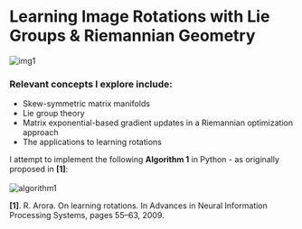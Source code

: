 # Learning Image Rotations with Lie Groups & Riemannian Geometry

![img1](https://user-images.githubusercontent.com/16658498/200976038-a5c882a0-90a0-4993-a953-f2ed56832789.png)


### Relevant concepts I explore include:
- Skew-symmetric matrix manifolds
- Lie group theory
- Matrix exponential-based gradient updates in a Riemannian optimization approach
- The applications to learning rotations

I attempt to implement the following **Algorithm 1** in Python - as originally proposed in **[1]**:
<br>
<br>
![algorithm1](https://user-images.githubusercontent.com/16658498/200974048-ee439910-1f08-41bf-aea5-8300c7ab7c2f.png)


**[1]**. R. Arora. On learning rotations. In Advances in Neural Information Processing Systems,
pages 55–63, 2009.

